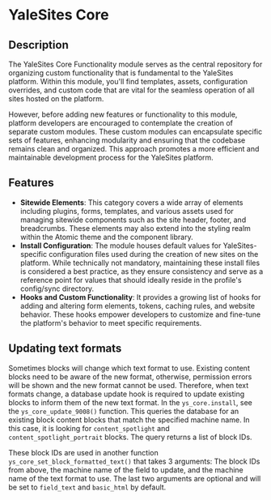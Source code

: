 # YaleSites Core

## Description
The YaleSites Core Functionality module serves as the central repository for organizing custom functionality that is fundamental to the YaleSites platform. Within this module, you'll find templates, assets, configuration overrides, and custom code that are vital for the seamless operation of all sites hosted on the platform.

However, before adding new features or functionality to this module, platform developers are encouraged to contemplate the creation of separate custom modules. These custom modules can encapsulate specific sets of features, enhancing modularity and ensuring that the codebase remains clean and organized. This approach promotes a more efficient and maintainable development process for the YaleSites platform.

## Features
- **Sitewide Elements**: This category covers a wide array of elements including plugins, forms, templates, and various assets used for managing sitewide components such as the site header, footer, and breadcrumbs. These elements may also extend into the styling realm within the Atomic theme and the component library.
- **Install Configuration**: The module houses default values for YaleSites-specific configuration files used during the creation of new sites on the platform. While technically not mandatory, maintaining these install files is considered a best practice, as they ensure consistency and serve as a reference point for values that should ideally reside in the profile's config/sync directory.
- **Hooks and Custom Functionality**: It provides a growing list of hooks for adding and altering form elements, tokens, caching rules, and website behavior. These hooks empower developers to customize and fine-tune the platform's behavior to meet specific requirements.

## Updating text formats
Sometimes blocks will change which text format to use. Existing content blocks need to be aware of the new format, otherwise, permission errors will be shown and the new format cannot be used. Therefore, when text formats change, a database update hook is required to update existing blocks to inform them of the new text format. In the `ys_core.install`, see the `ys_core_update_9008()` function. This queries the database for an existing block content blocks that match the specified machine name. In this case, it is looking for `content_spotlight` and `content_spotlight_portrait` blocks. The query returns a list of block IDs.

These block IDs are used in another function `ys_core_set_block_formatted_text()` that takes 3 arguments: The block IDs from above, the machine name of the field to update, and the machine name of the text format to use. The last two arguments are optional and will be set to `field_text` and `basic_html` by default.
